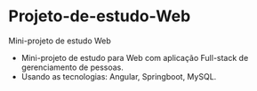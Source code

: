 # Projeto-de-estudo-Web
Mini-projeto de estudo Web

- Mini-projeto de estudo para Web com aplicação Full-stack de gerenciamento de pessoas. 
- Usando as tecnologias: Angular, Springboot, MySQL.
